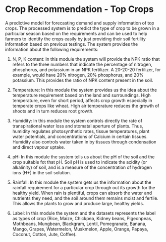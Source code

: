 # Crop Recommendation - Top Crops

A predictive model for forecasting demand and supply information of top crops.
The processed system is to predict the type of crop to be grown in a particular season based on the requirements and can be used to help farmers to identify the crops easily by just providing their soil fertility information based on previous testings. The system provides the information about the following requirements:

1) N, P, K content: In this module the system will provide the NPK ratio that refers to the three numbers that indicate the percentage of nitrogen, phosphorus, and potassium in an NPK fertilizer. A 20-20-20 fertilizer, for example, would have 20% nitrogen, 20% phosphorus, and 20% potassium. This provides the ratio of NPK content present in the soil.

2) Temperature: In this module the system provides us the idea about the temperature requirement based on the land and surroundings. High temperature, even for short period, affects crop growth especially in temperate crops like wheat. High air temperature reduces the growth of shoots and in turn reduces root growth.

3) Humidity: In this module the system controls directly the rate of transpirational water loss and stomatal aperture of plants. Thus, humidity regulates photosynthetic rates, tissue temperatures, plant water potentials, and concentrations of Calcium in certain tissues. Humidity also controls water taken in by tissues through condensation and direct vapour uptake.

4) pH: In this module the system tells us about the pH of the soil and the crop suitable fot that pH. Soil pH is used to indicate the acidity (or alkalinity) of soil, and is a measure of the concentration of hydrogen ions (H+) in the soil solution.

5) Rainfall: In this module the system gets us the information about the rainfall requirement for a particular crop through out its growth for the healthy yield. When rain is plentiful, crops can absorb the water and nutrients they need, and the soil around them remains moist and fertile. This allows the plants to grow and produce large, healthy yields.

6) Label: In this module the system and the datasets represents the label as types of crop (Rice, Maize, Chickpea, Kidney beans, Pigeonpeas, Mothbeans, Mungbean, Blackgram, Lentil, Pomegranate, Banana, Mango, Grapes, Watermelon, Muskmelon, Apple, Orange, Papaya, Coconut, Cotton, Jute, Coffee).
